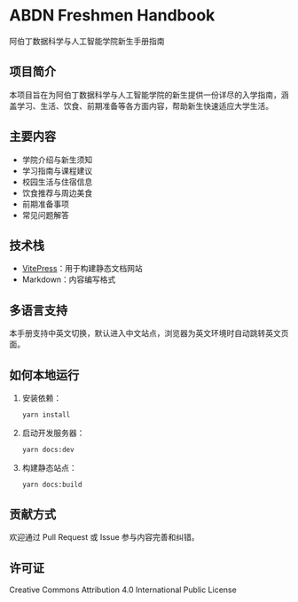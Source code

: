 # ABDN Freshmen Handbook

阿伯丁数据科学与人工智能学院新生手册指南

## 项目简介

本项目旨在为阿伯丁数据科学与人工智能学院的新生提供一份详尽的入学指南，涵盖学习、生活、饮食、前期准备等各方面内容，帮助新生快速适应大学生活。

## 主要内容

- 学院介绍与新生须知
- 学习指南与课程建议
- 校园生活与住宿信息
- 饮食推荐与周边美食
- 前期准备事项
- 常见问题解答

## 技术栈

- [VitePress](https://vitepress.dev/)：用于构建静态文档网站
- Markdown：内容编写格式

## 多语言支持

本手册支持中英文切换，默认进入中文站点，浏览器为英文环境时自动跳转英文页面。

## 如何本地运行

1. 安装依赖：
   ```bash
   yarn install
   ```
2. 启动开发服务器：
   ```bash
   yarn docs:dev
   ```
3. 构建静态站点：
   ```bash
   yarn docs:build
   ```

## 贡献方式

欢迎通过 Pull Request 或 Issue 参与内容完善和纠错。

## 许可证

Creative Commons Attribution 4.0 International Public License
